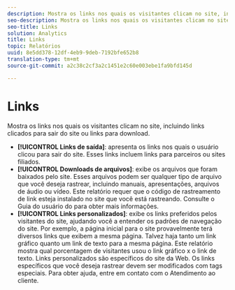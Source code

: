 ```yaml
---
description: Mostra os links nos quais os visitantes clicam no site, incluindo links clicados para sair do site ou links para download.
seo-description: Mostra os links nos quais os visitantes clicam no site, incluindo links clicados para sair do site ou links para download.
seo-title: Links
solution: Analytics
title: Links
topic: Relatórios
uuid: 8e5dd378-12df-4eb9-9deb-7192bfe652b8
translation-type: tm+mt
source-git-commit: a2c38c2cf3a2c1451e2c60e003ebe1fa9bfd145d

---
```



# Links

Mostra os links nos quais os visitantes clicam no site, incluindo links clicados para sair do site ou links para download.

* **[!UICONTROL Links de saída]**: apresenta os links nos quais o usuário clicou para sair do site. Esses links incluem links para parceiros ou sites filiados.
* **[!UICONTROL Downloads de arquivos]**: exibe os arquivos que foram baixados pelo site. Esses arquivos podem ser qualquer tipo de arquivo que você deseja rastrear, incluindo manuais, apresentações, arquivos de áudio ou vídeo. Este relatório requer que o código de rastreamento de link esteja instalado no site que você está rastreando. Consulte o Guia do usuário do para obter mais informações.
* **[!UICONTROL Links personalizados]**: exibe os links preferidos pelos visitantes do site, ajudando você a entender os padrões de navegação do site. Por exemplo, a página inicial para o site provavelmente terá diversos links que exibem a mesma página. Talvez haja tanto um link gráfico quanto um link de texto para a mesma página. Este relatório mostra qual porcentagem de visitantes usou o link gráfico x o link de texto. Links personalizados são específicos do site da Web. Os links específicos que você deseja rastrear devem ser modificados com tags especiais. Para obter ajuda, entre em contato com o Atendimento ao cliente.


